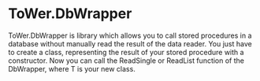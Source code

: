 # ToWer.DbWrapper

ToWer.DbWrapper is library which allows you to call stored procedures in a database without manually read the result of the data reader.
You just have to create a class, representing the result of your stored procedure with a constructor. Now you can call the ReadSingle<T> or ReadList<T> function of the DbWrapper, where T is your new class.